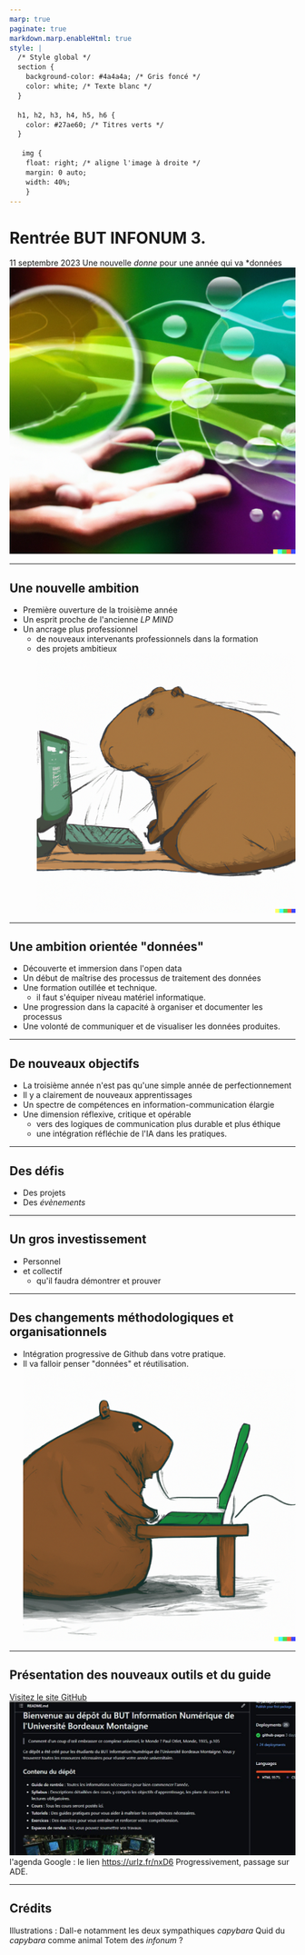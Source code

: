 ```yaml
---
marp: true
paginate: true
markdown.marp.enableHtml: true
style: |
  /* Style global */
  section {
    background-color: #4a4a4a; /* Gris foncé */
    color: white; /* Texte blanc */
  }

  h1, h2, h3, h4, h5, h6 {
    color: #27ae60; /* Titres verts */
  }

   img {
    float: right; /* aligne l'image à droite */
    margin: 0 auto;
    width: 40%;
    }
---
```



# Rentrée BUT INFONUM 3.
11 septembre 2023
Une nouvelle *donne* pour une année qui va *données
![Visualisation](./img/viz2.png)

---
## Une nouvelle ambition
- Première ouverture de la troisième année
- Un esprit proche de l'ancienne *LP MIND*
- Un ancrage plus professionnel
    - de nouveaux intervenants professionnels dans la formation
    - des projets ambitieux
    ![capy](./img/capy1.png)

---
## Une ambition orientée "données"
- Découverte et immersion dans l'open data
- Un début de maîtrise des processus de traitement des données
- Une formation outillée et technique.
    - il faut s'équiper niveau matériel informatique.
- Une progression dans la capacité à organiser et documenter les processus
- Une volonté de communiquer et de visualiser les données produites.

--- 
## De nouveaux objectifs
- La troisième année n'est pas qu'une simple année de perfectionnement
- Il y a clairement de nouveaux apprentissages
- Un spectre de compétences en information-communication élargie
- Une dimension réflexive, critique et opérable
    - vers des logiques de communication plus durable et plus éthique
    - une intégration réfléchie de l'IA dans les pratiques.

---
## Des défis
- Des projets
- Des *évènements*

---
## Un gros investissement
- Personnel
- et collectif
    - qu'il faudra démontrer et prouver

---
## Des changements méthodologiques et organisationnels
- Intégration progressive de Github dans votre pratique.
- Il va falloir penser "données" et réutilisation.
![capybara](./img/capy2.png)
---

## Présentation des nouveaux outils et du guide
[Visitez le site GitHub](https://github.com/oledeuff/BUT-Infonum-3)
![site](./img/gitinfonum.JPG)
l'agenda Google : le lien https://urlz.fr/nxD6
Progressivement, passage sur ADE.

--- 
## Crédits
Illustrations : Dall-e notamment les deux sympathiques *capybara* 
Quid du *capybara* comme animal Totem des *infonum* ?
